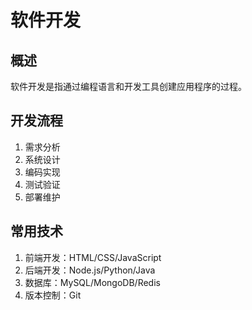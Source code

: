 # 软件开发

## 概述

软件开发是指通过编程语言和开发工具创建应用程序的过程。

## 开发流程

1. 需求分析
2. 系统设计
3. 编码实现
4. 测试验证
5. 部署维护

## 常用技术

1. 前端开发：HTML/CSS/JavaScript
2. 后端开发：Node.js/Python/Java
3. 数据库：MySQL/MongoDB/Redis
4. 版本控制：Git